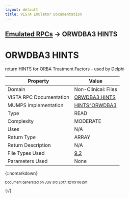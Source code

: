 ```yaml
---
layout: default
title: VISTA Emulator Documentation
---
```


## [Emulated RPCs](TableOfContents) &#8594; ORWDBA3 HINTS
# ORWDBA3 HINTS

return HINTS for ORBA Treatment Factors - used by Delphi

Property | Value
--- | ---
Domain | Non-Clinical: Files
VISTA RPC Documentation | [ORWDBA3 HINTS](../VISTARPC/ORWDBA3_HINTS)
MUMPS Implementation | [HINTS^ORWDBA3](http://code.osehra.org/dox/Routine_ORWDBA3_source.html)
Type | READ
Complexity | MODERATE
Uses | N/A
Return Type | ARRAY
Return Description | N/A
File Types Used | [9.2](../VDM/Help_Frame-9_2)
Parameters Used | None


{::nomarkdown} <br/><p style="font-size: 11px">Document generated on July 3rd 2017, 12:09:06 pm</p>{:/}